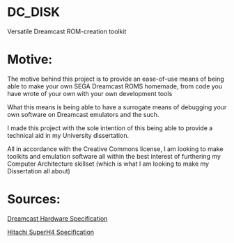 # DC_DISK
Versatile Dreamcast ROM-creation toolkit 

# Motive:

The motive behind this project is to provide an ease-of-use means of being able to make
your own SEGA Dreamcast ROMS homemade, from code you have wrote of your own with your own development tools

What this means is being able to have a surrogate means of debugging your own software on Dreamcast emulators and the such.

I made this project with the sole intention of this being able to provide a technical aid in my University dissertation.

All in accordance with the Creative Commons license, I am looking to make toolkits and emulation software all within the best interest of 
furthering my Computer Architecture skillset (which is what I am looking to make my Dissertation all about)

# Sources:

[Dreamcast Hardware Specification](https://segaretro.org/images/8/8b/Dreamcast_Hardware_Specification_Outline.pdf)

[Hitachi SuperH4 Specification](https://www.st.com/resource/en/user_manual/cd00147165-sh-4-32-bit-cpu-core-architecture-stmicroelectronics.pdf)
